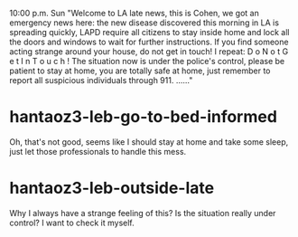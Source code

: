 10:00 p.m. Sun
"Welcome to LA late news, this is Cohen,
 we got an emergency news here:
 the new disease discovered this morning in LA is spreading quickly,
 LAPD require all citizens to stay inside home and lock all the doors and windows
 to wait for further instructions.
 If you find someone acting strange around your house, do not get in touch!
 I repeat:
 D o  N o t  G e t  I n  T o u c h !
 The situation now is under the police's control, please be patient to stay at home,
 you are totally safe at home, just remember to report all suspicious individuals through 911.
 ......"

# hantaoz3-leb-go-to-bed-informed
Oh, that's not good, seems like I should stay at home and take some sleep, just let those professionals to handle this mess.

# hantaoz3-leb-outside-late
Why I always have a strange feeling of this? Is the situation really under control? I want to check it myself.
